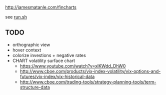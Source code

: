 <http://jamesmatanle.com/fincharts>

see [run.sh](run.sh)

## TODO
- orthographic view
- hover context
- colorize investions + negative rates
- CHART volatility surface chart
  - <https://www.youtube.com/watch?v=xlKWdd_DhW0>
  - <http://www.cboe.com/products/vix-index-volatility/vix-options-and-futures/vix-index/vix-historical-data>
  - <http://www.cboe.com/trading-tools/strategy-planning-tools/term-structure-data>
